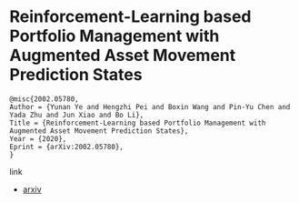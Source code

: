 # Reinforcement-Learning based Portfolio Management with Augmented Asset Movement Prediction States
```
@misc{2002.05780,
Author = {Yunan Ye and Hengzhi Pei and Boxin Wang and Pin-Yu Chen and Yada Zhu and Jun Xiao and Bo Li},
Title = {Reinforcement-Learning based Portfolio Management with Augmented Asset Movement Prediction States},
Year = {2020},
Eprint = {arXiv:2002.05780},
}
```
link
- [arxiv](https://arxiv.org/abs/2002.05780)